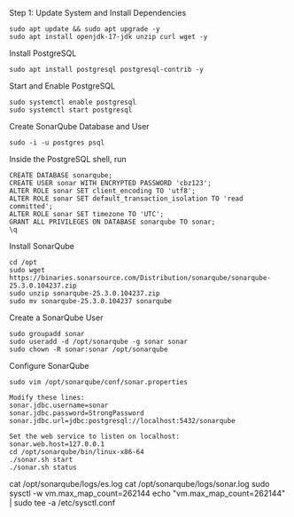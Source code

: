 Step 1: Update System and Install Dependencies
```
sudo apt update && sudo apt upgrade -y
sudo apt install openjdk-17-jdk unzip curl wget -y
```

Install PostgreSQL
```
sudo apt install postgresql postgresql-contrib -y
```

Start and Enable PostgreSQL
```
sudo systemctl enable postgresql
sudo systemctl start postgresql
```
Create SonarQube Database and User 
```
sudo -i -u postgres psql
```
Inside the PostgreSQL shell, run 
```
CREATE DATABASE sonarqube;
CREATE USER sonar WITH ENCRYPTED PASSWORD 'cbz123';
ALTER ROLE sonar SET client_encoding TO 'utf8';
ALTER ROLE sonar SET default_transaction_isolation TO 'read committed';
ALTER ROLE sonar SET timezone TO 'UTC';
GRANT ALL PRIVILEGES ON DATABASE sonarqube TO sonar;
\q 
```

Install SonarQube
```
cd /opt
sudo wget https://binaries.sonarsource.com/Distribution/sonarqube/sonarqube-25.3.0.104237.zip
sudo unzip sonarqube-25.3.0.104237.zip
sudo mv sonarqube-25.3.0.104237 sonarqube
```
Create a SonarQube User
```
sudo groupadd sonar
sudo useradd -d /opt/sonarqube -g sonar sonar
sudo chown -R sonar:sonar /opt/sonarqube
```

Configure SonarQube
```
sudo vim /opt/sonarqube/conf/sonar.properties

Modify these lines:
sonar.jdbc.username=sonar
sonar.jdbc.password=StrongPassword
sonar.jdbc.url=jdbc:postgresql://localhost:5432/sonarqube

Set the web service to listen on localhost:
sonar.web.host=127.0.0.1
cd /opt/sonarqube/bin/linux-x86-64 
./sonar.sh start
./sonar.sh status
```


cat /opt/sonarqube/logs/es.log
cat /opt/sonarqube/logs/sonar.log
sudo sysctl -w vm.max_map_count=262144
echo "vm.max_map_count=262144" | sudo tee -a /etc/sysctl.conf
